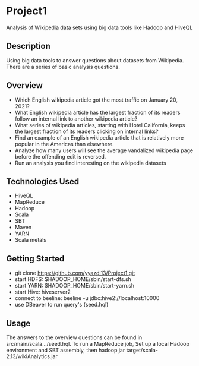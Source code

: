 # Project1
Analysis of Wikipedia data sets using big data tools like Hadoop and HiveQL

## Description
Using big data tools to answer questions about datasets from Wikipedia. There are a series of basic analysis questions.

## Overview
* Which English wikipedia article got the most traffic on January 20, 2021?
* What English wikipedia article has the largest fraction of its readers follow an internal link to another wikipedia    article?
* What series of wikipedia articles, starting with Hotel California, keeps the largest fraction of its readers clicking on internal links? 
* Find an example of an English wikipedia article that is relatively more popular in the Americas than elsewhere.
* Analyze how many users will see the average vandalized wikipedia page before the offending edit is reversed.
* Run an analysis you find interesting on the wikipedia datasets

## Technologies Used
* HiveQL
* MapReduce
* Hadoop
* Scala
* SBT
* Maven
* YARN
* Scala metals

## Getting Started
* git clone https://github.com/yyazdi13/Project1.git
* start HDFS: $HADOOP_HOME/sbin/start-dfs.sh
* start YARN: $HADOOP_HOME/sbin/start-yarn.sh
* start Hive: hiveserver2
* connect to beeline: beeline -u jdbc:hive2://localhost:10000
* use DBeaver to run query's (seed.hql)

## Usage
The answers to the overview questions can be found in src/main/scala.../seed.hql. To run a MapReduce job,
Set up a local Hadoop environment and SBT assembly, then hadoop jar target/scala-2.13/wikiAnalytics.jar
